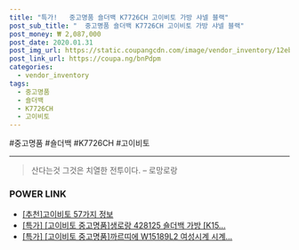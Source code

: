 ```yaml
--- 
title: "특가!   중고명품 숄더백 K7726CH 고이비토 가방 샤넬 블랙" 
post_sub_title: "  중고명품 숄더백 K7726CH 고이비토 가방 샤넬 블랙" 
post_money: ₩ 2,087,000 
post_date: 2020.01.31 
post_img_url: https://static.coupangcdn.com/image/vendor_inventory/12eb/980207f1d4fd32819ecf22a179a7146dd07471219c5b387967f914cb0fbb.jpg 
post_link_url: https://coupa.ng/bnPdpm 
categories: 
  - vendor_inventory 
tags: 
  - 중고명품 
  - 숄더백 
  - K7726CH 
  - 고이비토 
--- 
```

  #중고명품 #숄더백 #K7726CH #고이비토 
<hr> 

> 산다는것 그것은 치열한 전투이다.  – 로망로랑 


### POWER LINK

* <a href="https://blog.naver.com/fasyy4321/221791200011" target="_blank">[추천]고이비토 57가지 정보</a>
* <a href="https://blog.naver.com/sakai111/221792115761" target="_blank">[특가] [고이비토 중고명품]생로랑 428125 숄더백 가방 [K15...</a>
* <a href="https://blog.naver.com/sakai111/221787001004" target="_blank">[특가] [고이비토 중고명품]까르띠에 W15189L2 여성시계 시계...</a>

